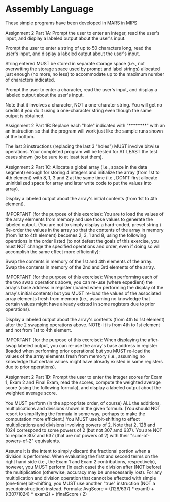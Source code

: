 # Assembly Language

These simple programs have been developed in MARS in MIPS

Assignment 2 Part 1A:
Prompt the user to enter an integer, 
read the user's input, and display a labeled output 
about the user's input. 
 
Prompt the user to enter a string of up to 50 characters 
long, read the user's input, and display a labeled output 
about the user's input. 
 
String entered MUST be stored in separate storage space 
(i.e., not overwriting the storage space used by prompt 
and label strings) allocated just enough 
(no more, no less) to accommodate up to the maximum 
number of characters indicated. 
 
Prompt the user to enter a character,
read the user's input, and display a labeled output
about the user's input.
 
Note that it involves a character,
NOT a one-charater string. You will get no credits 
if you do it using a one-character string even though 
the same output is obtained.

Assignment 2 Part 1B:
Replace each "hole" indicated with "********" with an
an instruction so that the program will work just like 
the sample runs shown at the bottom.

The last 3 instructions (replacing the last 3 "holes")
MUST involve bitwise operations.
Your completed program will be tested for AT LEAST the 
test cases shown (so be sure to at least test them).

Assignment 2 Part 1C:
Allocate a global array (i.e., space in the data segment) enough for
storing 4 integers and initialize the array (from 1st to 4th element)
with 8, 1, 3 and 2 at the same time (i.e., DON'T first allocate
uninitialized space for array and later write code to put the values
into array).

Display a labeled output about the array's initial contents
(from 1st to 4th element).

IMPORTANT (for the purpose of this exercise):
You are to load the values of the array elements from
memory and use those values to generate the labeled output.
(You are not to simply display a hard-coded, preset string.)
Re-order the values in the array so that the contents of the array in
memory (from 1st to 4th element) becomes 2, 3, 1 and 8, using the following
operations in the order listed (to not defeat the goals of this exercise,
you must NOT change the specified operations and order, even if doing
so will accomplish the same effect more efficiently):

Swap the contents in memory of the 1st and 4th elements of the array.
Swap the contents in memory of the 2nd and 3rd elements of the array.

IMPORTANT (for the purpose of this exercise):
When performing each of the two swap operations above, you can re-use
(where expedient) the array's base address in register (loaded when
performing the display of the array's initial contents) but you MUST re-load
the values of the associated array elements fresh from memory
(i.e., assuming no knowledge that certain values might have already existed
in some registers due to prior operations).

Display a labeled output about the array's contents (from 4th to 1st element)
after the 2 swapping operations above.
NOTE: It is from 4th to 1st element and not from 1st to 4th element.

IMPORTANT (for the purpose of this exercise):
When displaying the after-swap labeled output, you can re-use the array's base 
address in register (loaded when performing prior operations) but you MUST re-load 
the values of the array elements fresh from memory (i.e., assuming no knowledge that 
certain values might have already existed in some registers due to prior operations).

Assignment 2 Part 1D:
Prompt the user to enter the integer scores for Exam 1, Exam 2 and Final Exam,
read the scores, compute the weighted average score
(using the following formula), and display a labeled output about the
weighted average score.

You MUST perform (in the appropriate order, of course) ALL the additions,
multiplications and divisions shown in the given formula.
(You should NOT resort to simplifying the formula in some way, perhaps
to make the computation more efficient.)
You MUST use bit-shifting to effect multiplications and divisions
involving powers of 2.
Note that 2, 128 and 1024 correspond to some powers of 2
(but not 307 amd 637).
You are NOT to replace 307 and 637 (that are not powers of 2) with their
"sum-of-powers-of-2" equivalents.

Assume it is the intent to simply discard the fractional portion when a
division is performed. When evaluating the first and second terms on the
right hand side (i.e., the Exam 1 and Exam 2 contributions, respectively),
however, you MUST perform (in each case) the division after (NOT before) the
multiplication (otherwise, accuracy may be unnecessarily lost).
For any multiplication and division operation that cannot be effected with
simple (one-time) bit-shifting, you MUST use another "true" instruction
(NOT a pseudoinstruction) instead.
Formula:
AvgScore = ((128/637) * exam1) + ((307/1024) * exam2) + (finalScore / 2)
